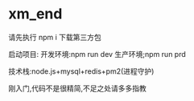 # xm_end
请先执行 npm i 下载第三方包

启动项目:
开发环境:npm run dev
生产环境;npm run prd

技术栈:node.js+mysql+redis+pm2(进程守护)

刚入门,代码不是很精简,不足之处请多多指教




